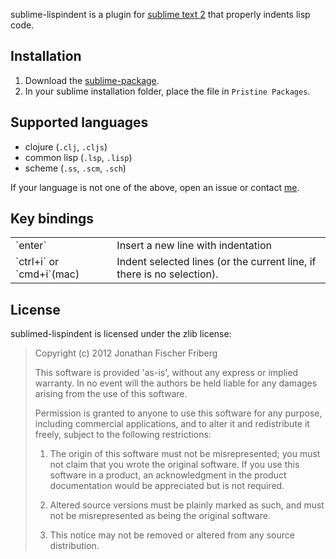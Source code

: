 sublime-lispindent is a plugin for [sublime text 2](http://www.sublimetext.com/)
that properly indents lisp code.

## Installation

1. Download the [sublime-package](https://github.com/odyssomay/sublime-lispindent/blob/master/lispindent.sublime-package?raw=true).
2. In your sublime installation folder, place the file in `Pristine Packages`.

## Supported languages

- clojure (`.clj`, `.cljs`)
- common lisp (`.lsp`, `.lisp`)
- scheme (`.ss`, `.scm`, `.sch`)

If your language is not one of the above, 
open an issue or contact [me](https://github.com/odyssomay).

## Key bindings

<table>
	<tr>
		<td>`enter`</td>
		<td>Insert a new line with indentation</td>
	</tr>
	<tr>
		<td>`ctrl+i` or `cmd+i`(mac)</td>
		<td>Indent selected lines (or the current line, if there is no selection).</td>
	</tr>
</table>

## License 

sublimed-lispindent is licensed under the zlib license:

<blockquote>
Copyright (c) 2012 Jonathan Fischer Friberg

This software is provided 'as-is', without any express or implied warranty. In no event will the authors be held liable for any damages arising from the use of this software.

Permission is granted to anyone to use this software for any purpose, including commercial applications, and to alter it and redistribute it freely, subject to the following restrictions:

1. The origin of this software must not be misrepresented; you must not claim that you wrote the original software. If you use this software in a product, an acknowledgment in the product documentation would be appreciated but is not required.

2. Altered source versions must be plainly marked as such, and must not be misrepresented as being the original software.

3. This notice may not be removed or altered from any source distribution.
</blockquote>